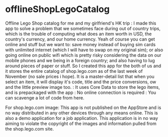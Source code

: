offlineShopLegoCatalog
======================

Offline Lego Shop catalog for me and my girlfriend's HK trip
: I made this app to solve a problem that we sometimes face during out of country trips, which is the trouble of computing what does an item worth in USD, the country's currency, and our home currency. Yeah of course you can get online and stuff but we want to: save money instead of buying sim cards with unlimited internet (which I will have to swap on my original sim); or also going online on public wifi which is pretty risky considering the data on our mobile phones and we being in a foreign country; and also having to lug around pieces of paper or stuff. So I created this app for the both of us and it stores the entire catalog of shop.lego.com as of the last week of November (no sale prices i hope). It is a master-detail list that when you select an item, it will display it's code, title and the price conversions, ow and the little preview image too.
: It uses Core Data to store the lego items, and is prepackaged with the app
: No online connection is required
: You can scavenge a lot of code from here.

For shop.lego.com image:
This app is not published on the AppStore and is no way distributed in any other devices through any means online. This is also a demo application for a job application. This application is in no way aiming to violate the copyright of the images and information pulled from the shop.lego.com site.